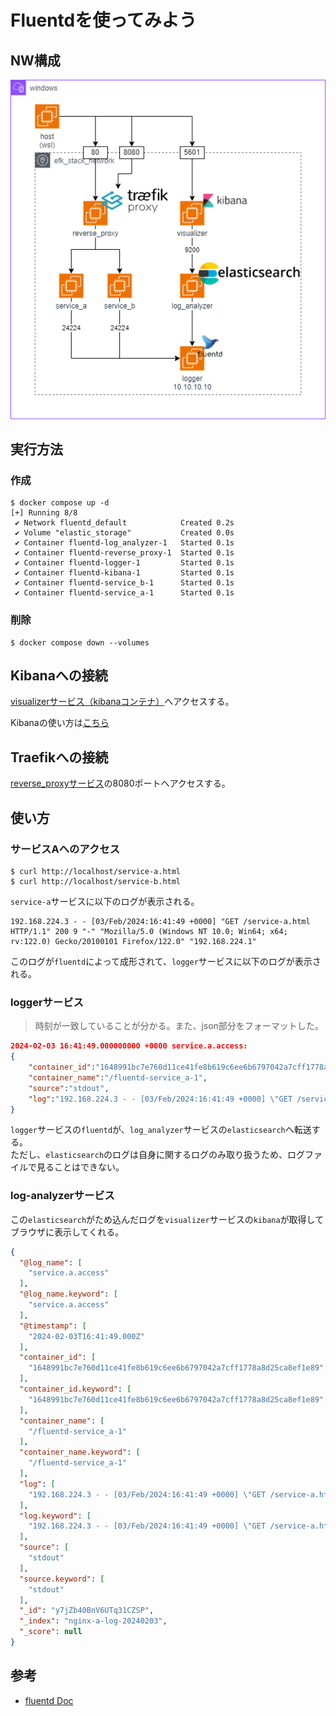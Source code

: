 # Fluentdを使ってみよう

## NW構成

![NW](./doc/nw.drawio.png)

## 実行方法

### 作成

```console
$ docker compose up -d
[+] Running 8/8
 ✔ Network fluentd_default            Created 0.2s
 ✔ Volume "elastic_storage"           Created 0.0s
 ✔ Container fluentd-log_analyzer-1   Started 0.1s
 ✔ Container fluentd-reverse_proxy-1  Started 0.1s
 ✔ Container fluentd-logger-1         Started 0.1s
 ✔ Container fluentd-kibana-1         Started 0.1s
 ✔ Container fluentd-service_b-1      Started 0.1s
 ✔ Container fluentd-service_a-1      Started 0.1s
```

### 削除

```console
$ docker compose down --volumes
```

## Kibanaへの接続

[visualizerサービス（kibanaコンテナ）](http://localhost:5601/app/management/kibana/dataViews)へアクセスする。

Kibanaの使い方は[こちら](./doc//kibana/how_to_use.md)

## Traefikへの接続

[reverse_proxyサービス](http://localhost:8080/dashboard/#/)の8080ポートへアクセスする。

## 使い方

### サービスAへのアクセス

```console
$ curl http://localhost/service-a.html
$ curl http://localhost/service-b.html
```

`service-a`サービスに以下のログが表示される。

```log
192.168.224.3 - - [03/Feb/2024:16:41:49 +0000] "GET /service-a.html HTTP/1.1" 200 9 "-" "Mozilla/5.0 (Windows NT 10.0; Win64; x64; rv:122.0) Gecko/20100101 Firefox/122.0" "192.168.224.1"
```

このログが`fluentd`によって成形されて、`logger`サービスに以下のログが表示される。

### loggerサービス

> 時刻が一致していることが分かる。また、json部分をフォーマットした。

```json
2024-02-03 16:41:49.000000000 +0000 service.a.access: 
{
    "container_id":"1648991bc7e760d11ce41fe8b619c6ee6b6797042a7cff1778a8d25ca8ef1e89",
    "container_name":"/fluentd-service_a-1",
    "source":"stdout",
    "log":"192.168.224.3 - - [03/Feb/2024:16:41:49 +0000] \"GET /service-a.html HTTP/1.1\" 200 9 \"-\" \"Mozilla/5.0 (Windows NT 10.0; Win64; x64; rv:122.0) Gecko/20100101 Firefox/122.0\" \"192.168.224.1\""
}
```

`logger`サービスの`fluentd`が、`log_analyzer`サービスの`elasticsearch`へ転送する。  
ただし、`elasticsearch`のログは自身に関するログのみ取り扱うため、ログファイルで見ることはできない。  

### log-analyzerサービス

この`elasticsearch`がため込んだログを`visualizer`サービスの`kibana`が取得してブラウザに表示してくれる。

```json
{
  "@log_name": [
    "service.a.access"
  ],
  "@log_name.keyword": [
    "service.a.access"
  ],
  "@timestamp": [
    "2024-02-03T16:41:49.000Z"
  ],
  "container_id": [
    "1648991bc7e760d11ce41fe8b619c6ee6b6797042a7cff1778a8d25ca8ef1e89"
  ],
  "container_id.keyword": [
    "1648991bc7e760d11ce41fe8b619c6ee6b6797042a7cff1778a8d25ca8ef1e89"
  ],
  "container_name": [
    "/fluentd-service_a-1"
  ],
  "container_name.keyword": [
    "/fluentd-service_a-1"
  ],
  "log": [
    "192.168.224.3 - - [03/Feb/2024:16:41:49 +0000] \"GET /service-a.html HTTP/1.1\" 200 9 \"-\" \"Mozilla/5.0 (Windows NT 10.0; Win64; x64; rv:122.0) Gecko/20100101 Firefox/122.0\" \"192.168.224.1\""
  ],
  "log.keyword": [
    "192.168.224.3 - - [03/Feb/2024:16:41:49 +0000] \"GET /service-a.html HTTP/1.1\" 200 9 \"-\" \"Mozilla/5.0 (Windows NT 10.0; Win64; x64; rv:122.0) Gecko/20100101 Firefox/122.0\" \"192.168.224.1\""
  ],
  "source": [
    "stdout"
  ],
  "source.keyword": [
    "stdout"
  ],
  "_id": "y7jZb40BnV6UTq31CZSP",
  "_index": "nginx-a-log-20240203",
  "_score": null
}
```

## 参考

- [fluentd Doc](https://docs.fluentd.org/)
